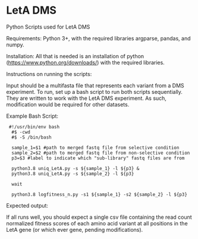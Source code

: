 # LetA DMS
Python Scripts used for LetA DMS

Requirements:
Python 3+, with the required libraries argparse, pandas, and numpy.

Installation:
All that is needed is an installation of python (https://www.python.org/downloads/) with the required libraries. 

Instructions on  running the scripts:

Input should be a multifasta file that represents each variant from a DMS experiment. To run, set up a bash script to run both scripts sequentially. They are written to work with the LetA DMS experiment. As such, modification would be required for other datasets. 

Example Bash Script:
```
 #!/usr/bin/env bash
  #$ -cwd
  #$ -S /bin/bash

  sample_1=$1 #path to merged fastq file from selective condition
  sample_2=$2 #path to merged fastq file from non-selective condition
  p3=$3 #label to indicate which "sub-library" fastq files are from

  python3.8 uniq_LetA.py -s ${sample_1} -l ${p3} &
  python3.8 uniq_LetA.py -s ${sample_2} -l ${p3}

  wait

  python3.8 logfitness_n.py -s1 ${sample_1} -s2 ${sample_2} -l ${p3}
```


Expected output:

If all runs well, you should expect a single csv file containing the read count normalized fitness scores of each amino acid variant at all positions in the LetA gene (or which ever gene, pending modifications).


